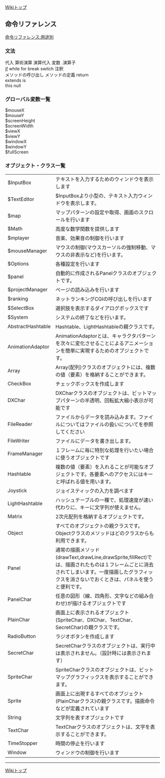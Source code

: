 
[Wikiトップ](./)

## 命令リファレンス

[命令リファレンス:用途別](./reference-use.md)

### 文法
代入
算術演算
演算代入
変数
.演算子  
[if](./rf-if.md)
while
for
break
switch
注釈  
メソッドの呼び出し
メソッドの定義
return  
extends
is  
this
null  

### グローバル変数一覧
$mouseX  
$mouseY  
$screenHeight  
$screenWidth  
$viewX  
$viewY  
$windowX  
$windowY  
$fullScreen  

### オブジェクト・クラス一覧  
  

|||
|--|--|
|$InputBox|テキストを入力するためのウィンドウを表示します|
|$TextEditor|$InputBoxより小型の、テキスト入力ウィンドウを表示します。|
|$map|マップパターンの設定や取得、画面のスクロールを行います|
|$Math|高度な数学関数を提供します|
|$mplayer|音楽、効果音の制御を行います|
|$mouseManager|マウスの制御(マウスカーソルの強制移動、マウスの非表示など)を行います。|
|$Options|各種設定を行います|
|$panel|自動的に作成されるPanelクラスのオブジェクトです。|
|$projectManager|ページの読み込みを行います|
|$ranking|ネットランキングCGIの呼び出しを行います|
|$SelectBox|選択肢を表示するダイアログボックスです|
|$System|システムの終了などを行います。|
|AbstractHashtable|Hashtable、LightHashtableの親クラスです。|
|AnimationAdaptor|AnimationAdaptorとは、キャラクタパターンを次々に変化させることによるアニメーションを簡単に実現するためのオブジェクトです。|
|Array|Array(配列)クラスのオブジェクトには、複数の値（要素）を格納することができます。|
|CheckBox|チェックボックスを作成します|
|DXChar|DXCharクラスのオブジェクトは、ビットマップパターンの半透明、回転拡大縮小表示が可能です|
|FileReader|ファイルからデータを読み込みます。ファイルについてはファイルの扱いについてを参照してください|
|FileWriter|ファイルにデータを書き出します。|
|FrameManager|１フレームに毎に特別な処理を行いたい場合に使うオブジェクトです|
|Hashtable|複数の値（要素）を入れることが可能なオブジェクトです。各要素へのアクセスにはキーと呼ばれる値を用います。|
|Joystick|ジョイスティックの入力を調べます|
|LightHashtable|ハッシュテーブルの一種で、処理速度が速い代わりに、キーに文字列が使えません。|
|Matrix|2次元配列を格納するオブジェクトです。|
|Object|すべてのオブジェクトの親クラスです。Objectクラスのメソッドはどのクラスからも利用できます。|
|Panel|通常の描画メソッド(drawText,drawLine,drawSprite,fillRect)では、描画されたものは１フレームごとに消去されてしまいます。一度描画したグラフィックスを消さないでおくときは、パネルを使うと便利です。|
|PanelChar|任意の図形（線、四角形、文字などの組み合わせ)が描けるオブジェクトです|
|PlainChar|画面上に表示されるオブジェクト(SpriteChar、DXChar、TextChar、SecretChar)の親クラスです。|
|RadioButton|ラジオボタンを作成します|
|SecretChar|SecretCharクラスのオブジェクトは、実行中は表示されません。（設計時には表示されます）|
|SpriteChar|SpriteCharクラスのオブジェクトは、ビットマップグラフィックスを表示することができます。|
|Sprite|画面上に出現するすべてのオブジェクト(PlainCharクラス)の親クラスです。描画命令などが定義されています|
|String|文字列を表すオブジェクトです|
|TextChar|TextCharクラスのオブジェクトは、文字を表示することができます。|
|TimeStopper|時間の停止を行います|
|Window|ウィンドウの制御を行います|

***

[Wikiトップ](./)

